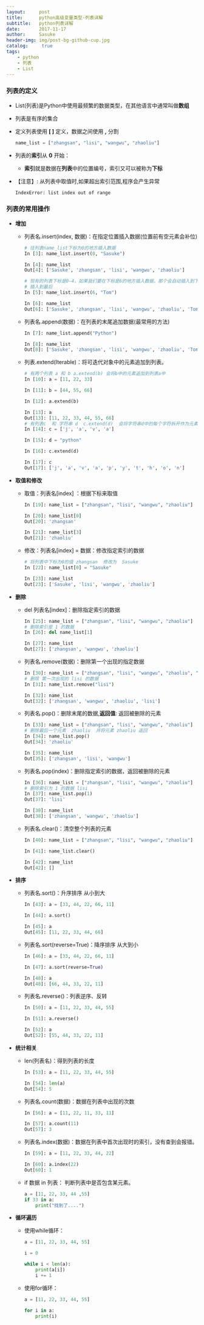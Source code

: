 ```yaml
---
layout:     post
title:      python高级变量类型-列表详解
subtitle:   python列表详解
date:       2017-11-17
author:     Sasuke
header-img: img/post-bg-github-cup.jpg
catalog: 	 true
tags:
    - python
    - 列表
    - List
---
```


### 列表的定义

- List(列表)是Python中使用最频繁的数据类型，在其他语言中通常叫做**数组**

- 列表是有序的集合

- 定义列表使用  **[ ]** 定义，数据之间使用 **,** 分割

  ```python
  name_list = ["zhangsan", "lisi", "wangwu", "zhaoliu"]
  ```

- 列表的**索引**从 **0** 开始：

  - **索引**就是数据在**列表**中的位置编号，索引又可以被称为**下标** 

- 【注意】: 从列表中取值时,如果超出索引范围,程序会产生异常

  ```
  IndexError: list index out of range
  ```

### 列表的常用操作

- **增加**

  - 列表名.insert(index, 数据)：在指定位置插入数据(位置前有空元素会补位)

    ```python
    # 往列表name_list下标为0的地方插入数据
    In [3]: name_list.insert(0, "Sasuke")

    In [4]: name_list
    Out[4]: ['Sasuke', 'zhangsan', 'lisi', 'wangwu', 'zhaoliu']

    # 现有的列表下标是0-4，如果我们要在下标是6的地方插入数据，那个会自动插入到下标为5的地方，也就是
    # 插入到最后
    In [5]: name_list.insert(6, "Tom")

    In [6]: name_list
    Out[6]: ['Sasuke', 'zhangsan', 'lisi', 'wangwu', 'zhaoliu', 'Tom']
    ```

  - 列表名.append(数据)：在列表的末尾追加数据(最常用的方法)

    ```python
    In [7]: name_list.append("Python")

    In [8]: name_list
    Out[8]: ['Sasuke', 'zhangsan', 'lisi', 'wangwu', 'zhaoliu', 'Tom', 'Python']
    ```

  - 列表.extend(Iterable)：将可迭代对象中的元素追加到列表。

    ```python
    # 有两个列表 a 和 b a.extend(b) 会将b中的元素追加到列表a中
    In [10]: a = [11, 22, 33]

    In [11]: b = [44, 55, 66]

    In [12]: a.extend(b)

    In [13]: a
    Out[13]: [11, 22, 33, 44, 55, 66]
    # 有列表c  和 字符串 d  c.extend(d)  会将字符串d中的每个字符拆开作为元素插入到列表c
    In [14]: c = ['j', 'a', 'v', 'a']

    In [15]: d = "python"

    In [16]: c.extend(d)

    In [17]: c
    Out[17]: ['j', 'a', 'v', 'a', 'p', 'y', 't', 'h', 'o', 'n']
    ```

- **取值和修改**

  - 取值：列表名[index] ：根据下标来取值

    ```python
    In [19]: name_list = ["zhangsan", "lisi", "wangwu", "zhaoliu"]

    In [20]: name_list[0]
    Out[20]: 'zhangsan'

    In [21]: name_list[3]
    Out[21]: 'zhaoliu'
    ```

  - 修改：列表名[index] = 数据：修改指定索引的数据

    ```python
    # 将列表中下标为0的值 zhangsan  修改为  Sasuke
    In [22]: name_list[0] = "Sasuke"

    In [23]: name_list
    Out[23]: ['Sasuke', 'lisi', 'wangwu', 'zhaoliu']
    ```

- **删除**

  - del 列表名[index]：删除指定索引的数据

    ```python
    In [25]: name_list = ["zhangsan", "lisi", "wangwu", "zhaoliu"]
    # 删除索引是 1 的数据
    In [26]: del name_list[1]

    In [27]: name_list
    Out[27]: ['zhangsan', 'wangwu', 'zhaoliu']
    ```

  - 列表名.remove(数据)：删除第一个出现的指定数据

    ```python
    In [30]: name_list = ["zhangsan", "lisi", "wangwu", "zhaoliu", "lisi"]
    # 删除 第一次出现的 lisi 的数据
    In [31]: name_list.remove("lisi")

    In [32]: name_list
    Out[32]: ['zhangsan', 'wangwu', 'zhaoliu', 'lisi']
    ```

  - 列表名.pop()：删除末尾的数据,**返回值**: 返回被删除的元素

    ```python
    In [33]: name_list = ["zhangsan", "lisi", "wangwu", "zhaoliu"]
    # 删除最后一个元素  zhaoliu  并将元素 zhaoliu 返回
    In [34]: name_list.pop()
    Out[34]: 'zhaoliu'

    In [35]: name_list
    Out[35]: ['zhangsan', 'lisi', 'wangwu']
    ```

  - 列表名.pop(index)：删除指定索引的数据，返回被删除的元素

    ```python
    In [36]: name_list = ["zhangsan", "lisi", "wangwu", "zhaoliu"]
    # 删除索引为 1 的数据 lisi
    In [37]: name_list.pop(1)
    Out[37]: 'lisi'

    In [38]: name_list
    Out[38]: ['zhangsan', 'wangwu', 'zhaoliu']
    ```

  - 列表名.clear()：清空整个列表的元素

    ```python
    In [40]: name_list = ["zhangsan", "lisi", "wangwu", "zhaoliu"]

    In [41]: name_list.clear()

    In [42]: name_list
    Out[42]: []
    ```

- **排序**

  - 列表名.sort()：升序排序  从小到大

    ```python
    In [43]: a = [33, 44, 22, 66, 11]

    In [44]: a.sort()

    In [45]: a
    Out[45]: [11, 22, 33, 44, 66]
    ```

  - 列表名.sort(reverse=True)：降序排序 从大到小

    ```python
    In [46]: a = [33, 44, 22, 66, 11]

    In [47]: a.sort(reverse=True)

    In [48]: a
    Out[48]: [66, 44, 33, 22, 11]
    ```

  - 列表名.reverse()：列表逆序、反转

    ```python
    In [50]: a = [11, 22, 33, 44, 55]

    In [51]: a.reverse()

    In [52]: a
    Out[52]: [55, 44, 33, 22, 11]
    ```

- **统计相关**

  - len(列表名)：得到列表的长度

    ```python
    In [53]: a = [11, 22, 33, 44, 55]

    In [54]: len(a)
    Out[54]: 5
    ```

  - 列表名.count(数据)：数据在列表中出现的次数

    ```python
    In [56]: a = [11, 22, 11, 33, 11]

    In [57]: a.count(11)
    Out[57]: 3
    ```

  - 列表名.index(数据)：数据在列表中首次出现时的索引，没有查到会报错。

    ```python
    In [59]: a = [11, 22, 33, 44, 22]

    In [60]: a.index(22)
    Out[60]: 1
    ```

  - if  数据  in 列表： 判断列表中是否包含某元素。

    ```python
    a = [11, 22, 33, 44 ,55]
    if 33 in a:
    	print("找到了....")
    ```

- **循环遍历**

  - 使用while循环：

    ```python
    a = [11, 22, 33, 44, 55]

    i = 0

    while i < len(a):
    	print(a[i])
    	i += 1
    ```

  - 使用for循环：

    ```python
    a = [11, 22, 33, 44, 55]

    for i in a:
    	print(i)
    ```

    ​

